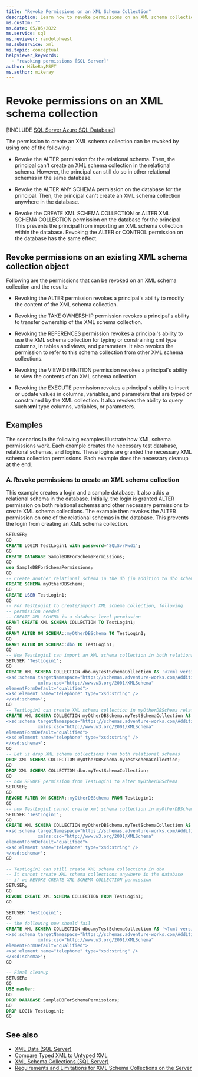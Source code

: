 ```yaml
---
title: "Revoke Permissions on an XML Schema Collection"
description: Learn how to revoke permissions on an XML schema collection.
ms.custom: ""
ms.date: 05/05/2022
ms.service: sql
ms.reviewer: randolphwest
ms.subservice: xml
ms.topic: conceptual
helpviewer_keywords:
  - "revoking permissions [SQL Server]"
author: MikeRayMSFT
ms.author: mikeray
---
```

# Revoke permissions on an XML schema collection

[!INCLUDE [SQL Server Azure SQL Database](../../includes/applies-to-version/sql-asdb-asdbmi.md)]

The permission to create an XML schema collection can be revoked by using one of the following:

- Revoke the ALTER permission for the relational schema. Then, the principal can't create an XML schema collection in the relational schema. However, the principal can still do so in other relational schemas in the same database.

- Revoke the ALTER ANY SCHEMA permission on the database for the principal. Then, the principal can't create an XML schema collection anywhere in the database.

- Revoke the CREATE XML SCHEMA COLLECTION or ALTER XML SCHEMA COLLECTION permission on the database for the principal. This prevents the principal from importing an XML schema collection within the database. Revoking the ALTER or CONTROL permission on the database has the same effect.

## Revoke permissions on an existing XML schema collection object

Following are the permissions that can be revoked on an XML schema collection and the results:

- Revoking the ALTER permission revokes a principal's ability to modify the content of the XML schema collection.

- Revoking the TAKE OWNERSHIP permission revokes a principal's ability to transfer ownership of the XML schema collection.

- Revoking the REFERENCES permission revokes a principal's ability to use the XML schema collection for typing or constraining xml type columns, in tables and views, and parameters. It also revokes the permission to refer to this schema collection from other XML schema collections.

- Revoking the VIEW DEFINITION permission revokes a principal's ability to view the contents of an XML schema collection.

- Revoking the EXECUTE permission revokes a principal's ability to insert or update values in columns, variables, and parameters that are typed or constrained by the XML collection. It also revokes the ability to query such **xml** type columns, variables, or parameters.

## Examples

The scenarios in the following examples illustrate how XML schema permissions work. Each example creates the necessary test database, relational schemas, and logins. These logins are granted the necessary XML schema collection permissions. Each example does the necessary cleanup at the end.

### A. Revoke permissions to create an XML schema collection

This example creates a login and a sample database. It also adds a relational schema in the database. Initially, the login is granted ALTER permission on both relational schemas and other necessary permissions to create XML schema collections. The example then revokes the ALTER permission on one of the relational schemas in the database. This prevents the login from creating an XML schema collection.

```sql
SETUSER;
GO
CREATE LOGIN TestLogin1 with password='SQLSvrPwd1';
GO
CREATE DATABASE SampleDBForSchemaPermissions;
GO
use SampleDBForSchemaPermissions;
GO
-- Create another relational schema in the db (in addition to dbo schema)
CREATE SCHEMA myOtherDBSchema;
GO
CREATE USER TestLogin1;
GO
-- For TestLogin1 to create/import XML schema collection, following
-- permission needed
-- CREATE XML SCHEMA is a database level permission
GRANT CREATE XML SCHEMA COLLECTION TO TestLogin1;
GO
GRANT ALTER ON SCHEMA::myOtherDBSchema TO TestLogin1;
GO
GRANT ALTER ON SCHEMA::dbo TO TestLogin1;
GO
-- Now TestLogin1 can import an XML schema collection in both relational schemas.
SETUSER 'TestLogin1';
GO
CREATE XML SCHEMA COLLECTION dbo.myTestSchemaCollection AS '<?xml version="1.0" encoding="UTF-8" ?>
<xsd:schema targetNamespace="https://schemas.adventure-works.com/Additional/ContactInfo"
            xmlns:xsd="http://www.w3.org/2001/XMLSchema"
elementFormDefault="qualified">
<xsd:element name="telephone" type="xsd:string" />
</xsd:schema>';
GO
-- TestLogin1 can create XML schema collection in myOtherDBSchema relational schema
CREATE XML SCHEMA COLLECTION myOtherDBSchema.myTestSchemaCollection AS '<?xml version="1.0" encoding="UTF-8" ?>
<xsd:schema targetNamespace="https://schemas.adventure-works.com/Additional/ContactInfo"
            xmlns:xsd="http://www.w3.org/2001/XMLSchema"
elementFormDefault="qualified">
<xsd:element name="telephone" type="xsd:string" />
</xsd:schema>';
GO
-- Let us drop XML schema collections from both relational schemas
DROP XML SCHEMA COLLECTION myOtherDBSchema.myTestSchemaCollection;
GO
DROP XML SCHEMA COLLECTION dbo.myTestSchemaCollection;
GO
-- now REVOKE permission from TestLogin1 to alter myOtherDBSchema
SETUSER;
GO
REVOKE ALTER ON SCHEMA::myOtherDBSchema FROM TestLogin1;
GO
-- now TestLogin1 cannot create xml schema collection in myOtherDBSchema
SETUSER 'TestLogin1';
GO
CREATE XML SCHEMA COLLECTION myOtherDBSchema.myTestSchemaCollection AS '<?xml version="1.0" encoding="UTF-8" ?>
<xsd:schema targetNamespace="https://schemas.adventure-works.com/Additional/ContactInfo"
            xmlns:xsd="http://www.w3.org/2001/XMLSchema"
elementFormDefault="qualified">
<xsd:element name="telephone" type="xsd:string" />
</xsd:schema>';
GO

-- TestLogin1 can still create XML schema collections in dbo
-- It cannot create XML schema collections anywhere in the database
-- if we REVOKE CREATE XML SCHEMA COLLECTION permission
SETUSER;
GO
REVOKE CREATE XML SCHEMA COLLECTION FROM TestLogin1;
GO

SETUSER 'TestLogin1';
GO
-- the following now should fail
CREATE XML SCHEMA COLLECTION dbo.myTestSchemaCollection AS '<?xml version="1.0" encoding="UTF-8" ?>
<xsd:schema targetNamespace="https://schemas.adventure-works.com/Additional/ContactInfo"
            xmlns:xsd="http://www.w3.org/2001/XMLSchema"
elementFormDefault="qualified">
<xsd:element name="telephone" type="xsd:string" />
</xsd:schema>';
GO

-- Final cleanup
SETUSER;
GO
USE master;
GO
DROP DATABASE SampleDBForSchemaPermissions;
GO
DROP LOGIN TestLogin1;
GO
```

## See also

- [XML Data &#40;SQL Server&#41;](../../relational-databases/xml/xml-data-sql-server.md)
- [Compare Typed XML to Untyped XML](../../relational-databases/xml/compare-typed-xml-to-untyped-xml.md)
- [XML Schema Collections &#40;SQL Server&#41;](../../relational-databases/xml/xml-schema-collections-sql-server.md)
- [Requirements and Limitations for XML Schema Collections on the Server](../../relational-databases/xml/requirements-and-limitations-for-xml-schema-collections-on-the-server.md)
